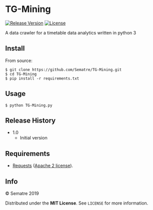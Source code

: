 # TG-Mining
[![Release Version][release-image]][release-url]
[![License][license-image]][license-url]

A data crawler for a timetable data analytics written in python 3

## Install
From source:
```shell
$ git clone https://github.com/Sematre/TG-Mining.git
$ cd TG-Mining
$ pip install -r requirements.txt
```

## Usage
``$ python TG-Mining.py``

## Release History
* 1.0
    * Initial version

## Requirements
- [Requests](https://2.python-requests.org/en/latest/) ([Apache 2 license](https://opensource.org/licenses/Apache-2.0)).

## Info
© Sematre 2019

Distributed under the **MIT License**. See ``LICENSE`` for more information.

[release-image]: https://img.shields.io/github/release/Sematre/TG-Mining.svg?style=flat-square
[release-url]: https://github.com/Sematre/TG-Mining/releases/latest

[license-image]: https://img.shields.io/github/license/Sematre/TG-Mining.svg?style=flat-square
[license-url]: https://github.com/Sematre/TG-Mining/blob/master/LICENSE
